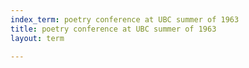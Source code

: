 ```yaml
---
index_term: poetry conference at UBC summer of 1963
title: poetry conference at UBC summer of 1963
layout: term

---
```

